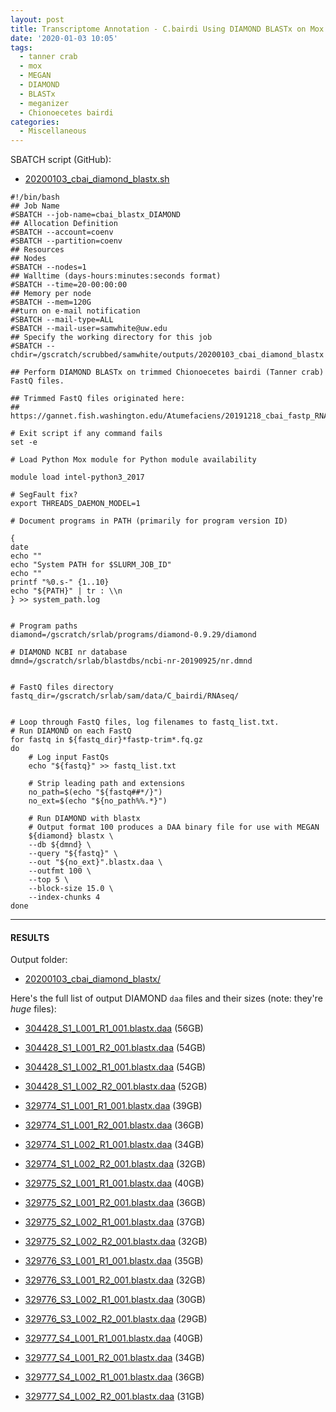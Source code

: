 ```yaml
---
layout: post
title: Transcriptome Annotation - C.bairdi Using DIAMOND BLASTx on Mox and MEGAN6 Meganizer
date: '2020-01-03 10:05'
tags:
  - tanner crab
  - mox
  - MEGAN
  - DIAMOND
  - BLASTx
  - meganizer
  - Chionoecetes bairdi
categories:
  - Miscellaneous
---
```



SBATCH script (GitHub):

- [20200103_cbai_diamond_blastx.sh](https://github.com/RobertsLab/sams-notebook/blob/master/sbatch_scripts/20200103_cbai_diamond_blastx.sh)

```shell
#!/bin/bash
## Job Name
#SBATCH --job-name=cbai_blastx_DIAMOND
## Allocation Definition
#SBATCH --account=coenv
#SBATCH --partition=coenv
## Resources
## Nodes
#SBATCH --nodes=1
## Walltime (days-hours:minutes:seconds format)
#SBATCH --time=20-00:00:00
## Memory per node
#SBATCH --mem=120G
##turn on e-mail notification
#SBATCH --mail-type=ALL
#SBATCH --mail-user=samwhite@uw.edu
## Specify the working directory for this job
#SBATCH --chdir=/gscratch/scrubbed/samwhite/outputs/20200103_cbai_diamond_blastx

## Perform DIAMOND BLASTx on trimmed Chionoecetes bairdi (Tanner crab) FastQ files.

## Trimmed FastQ files originated here:
## https://gannet.fish.washington.edu/Atumefaciens/20191218_cbai_fastp_RNAseq_trimming/

# Exit script if any command fails
set -e

# Load Python Mox module for Python module availability

module load intel-python3_2017

# SegFault fix?
export THREADS_DAEMON_MODEL=1

# Document programs in PATH (primarily for program version ID)

{
date
echo ""
echo "System PATH for $SLURM_JOB_ID"
echo ""
printf "%0.s-" {1..10}
echo "${PATH}" | tr : \\n
} >> system_path.log


# Program paths
diamond=/gscratch/srlab/programs/diamond-0.9.29/diamond

# DIAMOND NCBI nr database
dmnd=/gscratch/srlab/blastdbs/ncbi-nr-20190925/nr.dmnd


# FastQ files directory
fastq_dir=/gscratch/srlab/sam/data/C_bairdi/RNAseq/


# Loop through FastQ files, log filenames to fastq_list.txt.
# Run DIAMOND on each FastQ
for fastq in ${fastq_dir}*fastp-trim*.fq.gz
do
	# Log input FastQs
	echo "${fastq}" >> fastq_list.txt

	# Strip leading path and extensions
	no_path=$(echo "${fastq##*/}")
	no_ext=$(echo "${no_path%%.*}")

	# Run DIAMOND with blastx
	# Output format 100 produces a DAA binary file for use with MEGAN
	${diamond} blastx \
	--db ${dmnd} \
	--query "${fastq}" \
	--out "${no_ext}".blastx.daa \
	--outfmt 100 \
	--top 5 \
	--block-size 15.0 \
	--index-chunks 4
done
```

---

#### RESULTS

Output folder:

- [20200103_cbai_diamond_blastx/](https://gannet.fish.washington.edu/Atumefaciens/20200103_cbai_diamond_blastx/)




Here's the full list of output DIAMOND `daa` files and their sizes (note: they're _huge_ files):

- [304428_S1_L001_R1_001.blastx.daa](https://gannet.fish.washington.edu/Atumefaciens/20200103_cbai_diamond_blastx/304428_S1_L001_R1_001.blastx.daa) (56GB)

- [304428_S1_L001_R2_001.blastx.daa](https://gannet.fish.washington.edu/Atumefaciens/20200103_cbai_diamond_blastx/304428_S1_L001_R2_001.blastx.daa) (54GB)

- [304428_S1_L002_R1_001.blastx.daa](https://gannet.fish.washington.edu/Atumefaciens/20200103_cbai_diamond_blastx/304428_S1_L002_R1_001.blastx.daa) (54GB)

- [304428_S1_L002_R2_001.blastx.daa](https://gannet.fish.washington.edu/Atumefaciens/20200103_cbai_diamond_blastx/304428_S1_L002_R2_001.blastx.daa) (52GB)

- [329774_S1_L001_R1_001.blastx.daa](https://gannet.fish.washington.edu/Atumefaciens/20200103_cbai_diamond_blastx/329774_S1_L001_R1_001.blastx.daa) (39GB)

- [329774_S1_L001_R2_001.blastx.daa](https://gannet.fish.washington.edu/Atumefaciens/20200103_cbai_diamond_blastx/329774_S1_L001_R2_001.blastx.daa) (36GB)

- [329774_S1_L002_R1_001.blastx.daa](https://gannet.fish.washington.edu/Atumefaciens/20200103_cbai_diamond_blastx/329774_S1_L002_R1_001.blastx.daa) (34GB)

- [329774_S1_L002_R2_001.blastx.daa](https://gannet.fish.washington.edu/Atumefaciens/20200103_cbai_diamond_blastx/329774_S1_L002_R2_001.blastx.daa) (32GB)

- [329775_S2_L001_R1_001.blastx.daa](https://gannet.fish.washington.edu/Atumefaciens/20200103_cbai_diamond_blastx/329775_S2_L001_R1_001.blastx.daa) (40GB)

- [329775_S2_L001_R2_001.blastx.daa](https://gannet.fish.washington.edu/Atumefaciens/20200103_cbai_diamond_blastx/329775_S2_L001_R2_001.blastx.daa) (36GB)

- [329775_S2_L002_R1_001.blastx.daa](https://gannet.fish.washington.edu/Atumefaciens/20200103_cbai_diamond_blastx/329775_S2_L002_R1_001.blastx.daa) (37GB)

- [329775_S2_L002_R2_001.blastx.daa](https://gannet.fish.washington.edu/Atumefaciens/20200103_cbai_diamond_blastx/329775_S2_L002_R2_001.blastx.daa) (32GB)

- [329776_S3_L001_R1_001.blastx.daa](https://gannet.fish.washington.edu/Atumefaciens/20200103_cbai_diamond_blastx/329776_S3_L001_R1_001.blastx.daa) (35GB)

- [329776_S3_L001_R2_001.blastx.daa](https://gannet.fish.washington.edu/Atumefaciens/20200103_cbai_diamond_blastx/329776_S3_L001_R2_001.blastx.daa) (32GB)

- [329776_S3_L002_R1_001.blastx.daa](https://gannet.fish.washington.edu/Atumefaciens/20200103_cbai_diamond_blastx/329776_S3_L002_R1_001.blastx.daa) (30GB)

- [329776_S3_L002_R2_001.blastx.daa](https://gannet.fish.washington.edu/Atumefaciens/20200103_cbai_diamond_blastx/329776_S3_L002_R2_001.blastx.daa) (29GB)

- [329777_S4_L001_R1_001.blastx.daa](https://gannet.fish.washington.edu/Atumefaciens/20200103_cbai_diamond_blastx/329777_S4_L001_R1_001.blastx.daa) (40GB)

- [329777_S4_L001_R2_001.blastx.daa](https://gannet.fish.washington.edu/Atumefaciens/20200103_cbai_diamond_blastx/329777_S4_L001_R2_001.blastx.daa) (34GB)

- [329777_S4_L002_R1_001.blastx.daa](https://gannet.fish.washington.edu/Atumefaciens/20200103_cbai_diamond_blastx/329777_S4_L002_R1_001.blastx.daa) (36GB)

- [329777_S4_L002_R2_001.blastx.daa](https://gannet.fish.washington.edu/Atumefaciens/20200103_cbai_diamond_blastx/329777_S4_L002_R2_001.blastx.daa) (31GB)
